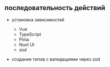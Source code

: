 ## последовательность действий

- установка зависимостей

  - Vue
  - TypeScript
  - Pinia
  - Nuxt UI
  - zod

- создание типов с валидациями через zod
